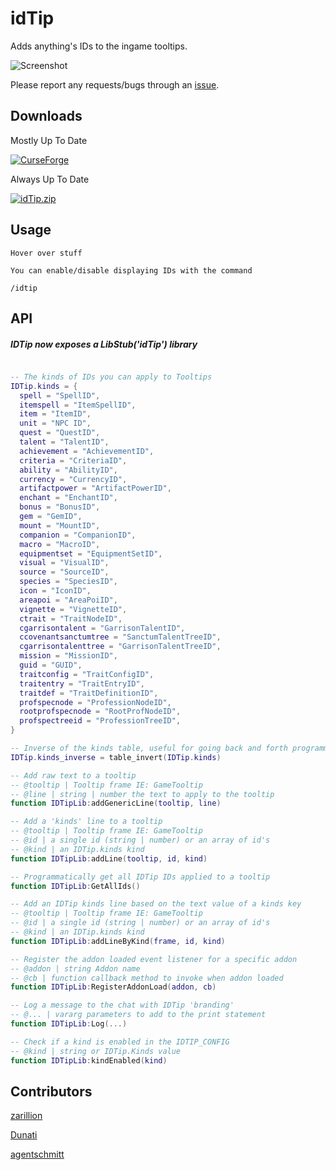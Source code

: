 # idTip

Adds anything's IDs to the ingame tooltips.

![Screenshot](https://i.imgur.com/S6kwDlz.png)

Please report any requests/bugs through an [issue](https://github.com/ItsJustMeChris/idTip-Community-Fork/issues/new).

## Downloads

<p align="left">
<p>Mostly Up To Date</p>
    <a href="https://www.curseforge.com/wow/addons/idtip-community-fork"><img src="https://img.shields.io/badge/Download%20From-Curse-blue" alt="CurseForge" /></a>
</p>

<p align="left">
<p>Always Up To Date</p>
    <a href="https://nightly.link/ItsJustMeChris/idTip-Community-Fork/workflows/main/master/idTip.zip"><img src="https://img.shields.io/badge/Download%20-Direct From GitHub-blue" alt="idTip.zip" /></a>
</p>

## Usage

```
Hover over stuff

You can enable/disable displaying IDs with the command

/idtip
```

## API

##### IDTip now exposes a LibStub('idTip') library

```lua

-- The kinds of IDs you can apply to Tooltips
IDTip.kinds = {
  spell = "SpellID",
  itemspell = "ItemSpellID",
  item = "ItemID",
  unit = "NPC ID",
  quest = "QuestID",
  talent = "TalentID",
  achievement = "AchievementID",
  criteria = "CriteriaID",
  ability = "AbilityID",
  currency = "CurrencyID",
  artifactpower = "ArtifactPowerID",
  enchant = "EnchantID",
  bonus = "BonusID",
  gem = "GemID",
  mount = "MountID",
  companion = "CompanionID",
  macro = "MacroID",
  equipmentset = "EquipmentSetID",
  visual = "VisualID",
  source = "SourceID",
  species = "SpeciesID",
  icon = "IconID",
  areapoi = "AreaPoiID",
  vignette = "VignetteID",
  ctrait = "TraitNodeID",
  cgarrisontalent = "GarrisonTalentID",
  ccovenantsanctumtree = "SanctumTalentTreeID",
  cgarrisontalenttree = "GarrisonTalentTreeID",
  mission = "MissionID",
  guid = "GUID",
  traitconfig = "TraitConfigID",
  traitentry = "TraitEntryID",
  traitdef = "TraitDefinitionID",
  profspecnode = "ProfessionNodeID",
  rootprofspecnode = "RootProfNodeID",
  profspectreeid = "ProfessionTreeID",
}

-- Inverse of the kinds table, useful for going back and forth programmatically for whatever reason
IDTip.kinds_inverse = table_invert(IDTip.kinds)

-- Add raw text to a tooltip
-- @tooltip | Tooltip frame IE: GameTooltip
-- @line | string | number the text to apply to the tooltip
function IDTipLib:addGenericLine(tooltip, line)

-- Add a 'kinds' line to a tooltip
-- @tooltip | Tooltip frame IE: GameTooltip
-- @id | a single id (string | number) or an array of id's
-- @kind | an IDTip.kinds kind
function IDTipLib:addLine(tooltip, id, kind)

-- Programmatically get all IDTip IDs applied to a tooltip
function IDTipLib:GetAllIds()

-- Add an IDTip kinds line based on the text value of a kinds key
-- @tooltip | Tooltip frame IE: GameTooltip
-- @id | a single id (string | number) or an array of id's
-- @kind | an IDTip.kinds kind
function IDTipLib:addLineByKind(frame, id, kind)

-- Register the addon loaded event listener for a specific addon
-- @addon | string Addon name
-- @cb | function callback method to invoke when addon loaded
function IDTipLib:RegisterAddonLoad(addon, cb)

-- Log a message to the chat with IDTip 'branding'
-- @... | vararg parameters to add to the print statement
function IDTipLib:Log(...)

-- Check if a kind is enabled in the IDTIP_CONFIG
-- @kind | string or IDTip.Kinds value
function IDTipLib:kindEnabled(kind)

```

## Contributors

[zarillion](https://github.com/zarillion)

[Dunati](https://github.com/Dunati)

[agentschmitt](https://github.com/agentschmitt)
